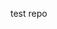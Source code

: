 test repo


<!---
intergist/intergist is a ✨ special ✨ repository because its `README.md` (this file) appears on your GitHub profile.
You can click the Preview link to take a look at your changes.
--->
